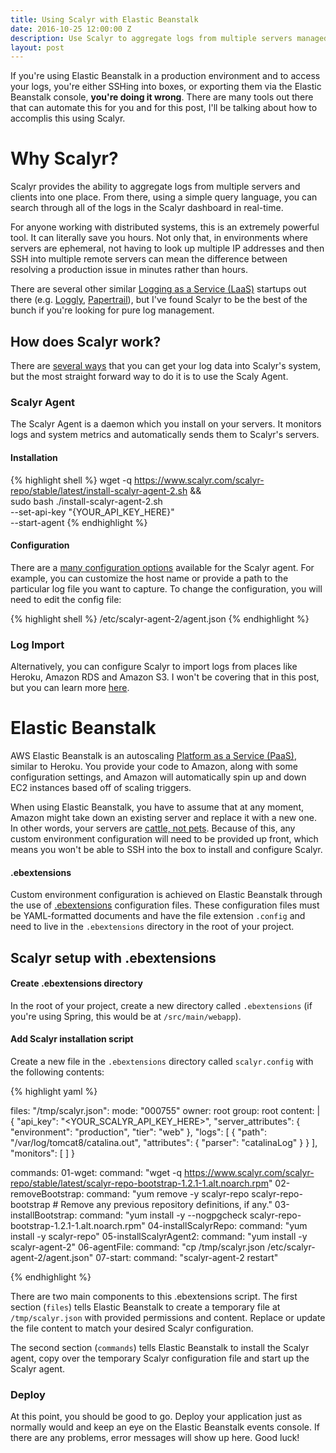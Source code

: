 ```yaml
--- 
title: Using Scalyr with Elastic Beanstalk
date: 2016-10-25 12:00:00 Z
description: Use Scalyr to aggregate logs from multiple servers managed by Elastic Beanstalk.  
layout: post
---
```


If you're using Elastic Beanstalk in a production environment and to access your logs, you're either SSHing into boxes, or exporting them via the Elastic Beanstalk console, 
**you're doing it wrong**. There are many tools out there that can automate this for
you and for this post, I'll be talking about how to accomplis this using Scalyr.

# Why Scalyr?

Scalyr provides the ability to aggregate logs from multiple servers and clients into one place. From there, using a simple query 
language, you can search through all of the logs in the Scalyr dashboard in real-time. 

For anyone working with distributed systems, this is an extremely powerful tool. It can literally save you hours. Not only that, in 
environments where servers are ephemeral, not having to look up multiple IP addresses and then SSH into multiple remote servers can 
mean the difference between resolving a production issue in minutes rather than hours. 

There are several other similar [Logging as a Service (LaaS)](https://en.wikipedia.org/wiki/Logging_as_a_service) startups out there 
(e.g. [Loggly](https://www.loggly.com), [Papertrail](https://papertrailapp.com)), but I've found Scalyr to be the best of the bunch 
if you're looking for pure log management.


## How does Scalyr work?

There are [several ways](https://www.scalyr.com/help/data-sources) that you can get your log data into Scalyr's system, but the most 
straight forward way to do it is to use the Scaly Agent. 

### Scalyr Agent

The Scalyr Agent is a daemon which you install on your servers. It monitors logs and system metrics and automatically sends them to Scalyr's servers. 

#### Installation 

{% highlight shell %}
wget -q https://www.scalyr.com/scalyr-repo/stable/latest/install-scalyr-agent-2.sh && \
  sudo bash ./install-scalyr-agent-2.sh \
      --set-api-key "{YOUR_API_KEY_HERE}" \
      --start-agent
{% endhighlight %}

#### Configuration

There are a [many configuration options](https://www.scalyr.com/help/scalyr-agent#configuration) available for the Scalyr agent. For 
example, you can customize the host name or provide a path to the particular log file you want to capture. To change the configuration, 
you will need to edit the config file: 

{% highlight shell %}
/etc/scalyr-agent-2/agent.json
{% endhighlight %}

<!-- There are a lot of options available. If you are using Elastic Beanstalk, then you most like have two types of servers: web servers and workers, bot of which will be autoscaled independently by Elastic Beanstalk. To make analyzing your logs much easier, I'd highly recommend using custom configuration to set the $tier...
-->


### Log Import
Alternatively, you can configure Scalyr to import logs from places like Heroku, Amazon RDS and Amazon S3. I won't be covering that in 
this post, but you can learn more [here](https://www.scalyr.com/help/data-sources).


# Elastic Beanstalk

AWS Elastic Beanstalk is an autoscaling [Platform as a Service (PaaS)](https://en.wikipedia.org/wiki/Platform_as_a_service), similar to 
Heroku. You provide your code to Amazon, along with some configuration settings, and Amazon will automatically spin up and down EC2 instances 
based off of scaling triggers.

When using Elastic Beanstalk, you have to assume that at any moment, Amazon might take down an existing server and replace it with a new one. 
In other words, your servers are [cattle, not pets](http://www.slideshare.net/randybias/pets-vs-cattle-the-elastic-cloud-story). Because of 
this, any custom environment configuration will need to be provided up front, which means you won't be able to SSH into the box to install and 
configure Scalyr.

#### .ebextensions

Custom environment configuration is achieved on Elastic Beanstalk through the use of 
[.ebextensions](http://docs.aws.amazon.com/elasticbeanstalk/latest/dg/ebextensions.html) configuration files. These configuration files must be 
YAML-formatted documents and have the file extension `.config` and need to live in the `.ebextensions` directory in the root of your project.

## Scalyr setup with .ebextensions

#### Create .ebextensions directory

In the root of your project, create a new directory called `.ebextensions` (if you're using Spring, this would be at `/src/main/webapp`).

#### Add Scalyr installation script

Create a new file in the `.ebextensions` directory called `scalyr.config` with the following contents:

{% highlight yaml %}

files:
  "/tmp/scalyr.json":
    mode: "000755"
    owner: root
    group: root
    content: |
      {
        "api_key": "<YOUR_SCALYR_API_KEY_HERE>",
        "server_attributes": {
          "environment": "production",
          "tier": "web"
        },
        "logs": [
          {
            "path": "/var/log/tomcat8/catalina.out",
            "attributes": {
              "parser": "catalinaLog"
            }
          }
        ],
        "monitors": [
        ]
      }

commands:
   01-wget:
      command: "wget -q https://www.scalyr.com/scalyr-repo/stable/latest/scalyr-repo-bootstrap-1.2.1-1.alt.noarch.rpm"
   02-removeBootstrap:
      command: "yum remove -y scalyr-repo scalyr-repo-bootstrap  # Remove any previous repository definitions, if any."
   03-installBootstrap:
      command: "yum install -y --nogpgcheck scalyr-repo-bootstrap-1.2.1-1.alt.noarch.rpm"
   04-installScalyrRepo:
      command: "yum install -y  scalyr-repo"
   05-installScalyrAgent2:
      command: "yum install -y scalyr-agent-2"
   06-agentFile:
      command: "cp /tmp/scalyr.json /etc/scalyr-agent-2/agent.json"
   07-start:
      command: "scalyr-agent-2 restart"

{% endhighlight %}

There are two main components to this .ebextensions script. The first section (`files`) tells Elastic Beanstalk to create a temporary file 
at `/tmp/scalyr.json` with provided permissions and content. Replace or update the file content to match your desired Scalyr configuration. 

The second section (`commands`) tells Elastic Beanstalk to install the Scalyr agent, copy over the temporary Scalyr configuration file and start up the Scalyr agent. 
 

### Deploy

At this point, you should be good to go. Deploy your application just as normally would and keep an eye on the Elastic Beanstalk events console. If there are 
any problems, error messages will show up here. Good luck!  



